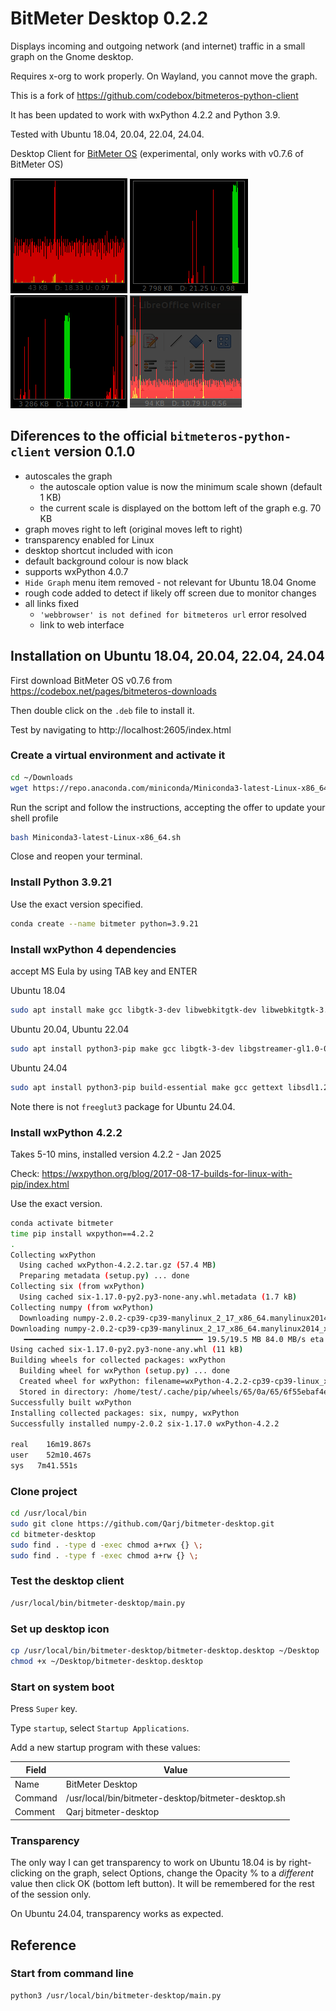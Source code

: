 # BitMeter Desktop 0.2.2

Displays incoming and outgoing network (and internet) traffic in a small graph on the Gnome desktop.

Requires x-org to work properly. On Wayland, you cannot move the graph.

This is a fork of https://github.com/codebox/bitmeteros-python-client

It has been updated to work with wxPython 4.2.2 and Python 3.9.

Tested with Ubuntu 18.04, 20.04, 22.04, 24.04.

Desktop Client for [BitMeter OS](https://github.com/codebox/bitmeteros) (experimental, only works with v0.7.6 of BitMeter OS)

![Screenshot1](resources/Screenshot1.png?raw=true "Screenshot 1")
![Screenshot2](resources/Screenshot2.png?raw=true "Screenshot 2")
![Screenshot3](resources/Screenshot3.png?raw=true "Screenshot 3")
![Screenshot4](resources/Screenshot4.png?raw=true "Screenshot 4 - Transparency")

## Diferences to the official `bitmeteros-python-client` version 0.1.0

-   autoscales the graph
    -   the autoscale option value is now the minimum scale shown (default 1 KB)
    -   the current scale is displayed on the bottom left of the graph e.g. 70 KB
-   graph moves right to left (original moves left to right)
-   transparency enabled for Linux
-   desktop shortcut included with icon
-   default background colour is now black
-   supports wxPython 4.0.7
-   `Hide Graph` menu item removed - not relevant for Ubuntu 18.04 Gnome
-   rough code added to detect if likely off screen due to monitor changes
-   all links fixed
    -   `'webbrowser' is not defined for bitmeteros url` error resolved
    -   link to web interface

## Installation on Ubuntu 18.04, 20.04, 22.04, 24.04

First download BitMeter OS v0.7.6 from https://codebox.net/pages/bitmeteros-downloads

Then double click on the `.deb` file to install it.

Test by navigating to http://localhost:2605/index.html

### Create a virtual environment and activate it

```sh
cd ~/Downloads
wget https://repo.anaconda.com/miniconda/Miniconda3-latest-Linux-x86_64.sh
```

Run the script and follow the instructions, accepting the offer to update your shell profile

```sh
bash Miniconda3-latest-Linux-x86_64.sh
```

Close and reopen your terminal.

### Install Python 3.9.21

Use the exact version specified.

```sh
conda create --name bitmeter python=3.9.21
```

### Install wxPython 4 dependencies

accept MS Eula by using TAB key and ENTER

Ubuntu 18.04

```sh
sudo apt install make gcc libgtk-3-dev libwebkitgtk-dev libwebkitgtk-3.0-dev libgstreamer-gl1.0-0 freeglut3 freeglut3-dev python-gst-1.0 python3-gst-1.0 libglib2.0-dev ubuntu-restricted-extras libgstreamer-plugins-base1.0-dev
```

Ubuntu 20.04, Ubuntu 22.04

```sh
sudo apt install python3-pip make gcc libgtk-3-dev libgstreamer-gl1.0-0 freeglut3 freeglut3-dev python3-gst-1.0 libglib2.0-dev ubuntu-restricted-extras libgstreamer-plugins-base1.0-dev
```

Ubuntu 24.04

```sh
sudo apt install python3-pip build-essential make gcc gettext libsdl1.2-dev libnotify-dev libgtk-3-dev libgstreamer-gl1.0-0 freeglut3-dev python3-gst-1.0 libglib2.0-dev ubuntu-restricted-extras libgstreamer-plugins-base1.0-dev
```

Note there is not `freeglut3` package for Ubuntu 24.04.

### Install wxPython 4.2.2

Takes 5-10 mins, installed version 4.2.2 - Jan 2025

Check: https://wxpython.org/blog/2017-08-17-builds-for-linux-with-pip/index.html

Use the exact version.

```sh
conda activate bitmeter
time pip install wxpython==4.2.2
.
Collecting wxPython
  Using cached wxPython-4.2.2.tar.gz (57.4 MB)
  Preparing metadata (setup.py) ... done
Collecting six (from wxPython)
  Using cached six-1.17.0-py2.py3-none-any.whl.metadata (1.7 kB)
Collecting numpy (from wxPython)
  Downloading numpy-2.0.2-cp39-cp39-manylinux_2_17_x86_64.manylinux2014_x86_64.whl.metadata (60 kB)
Downloading numpy-2.0.2-cp39-cp39-manylinux_2_17_x86_64.manylinux2014_x86_64.whl (19.5 MB)
   ━━━━━━━━━━━━━━━━━━━━━━━━━━━━━━━━━━━━━━━━ 19.5/19.5 MB 84.0 MB/s eta 0:00:00
Using cached six-1.17.0-py2.py3-none-any.whl (11 kB)
Building wheels for collected packages: wxPython
  Building wheel for wxPython (setup.py) ... done
  Created wheel for wxPython: filename=wxPython-4.2.2-cp39-cp39-linux_x86_64.whl size=150203744 sha256=86e776f9dc3873306f1be13e20eac9ba85c73cd7db0b69b79409357f393dee94
  Stored in directory: /home/test/.cache/pip/wheels/65/0a/65/6f55ebaf4eef1f76513ac3917a728516020d13bb028f64fa18
Successfully built wxPython
Installing collected packages: six, numpy, wxPython
Successfully installed numpy-2.0.2 six-1.17.0 wxPython-4.2.2

real	16m19.867s
user	52m10.467s
sys   7m41.551s
```

### Clone project

```sh
cd /usr/local/bin
sudo git clone https://github.com/Qarj/bitmeter-desktop.git
cd bitmeter-desktop
sudo find . -type d -exec chmod a+rwx {} \;
sudo find . -type f -exec chmod a+rw {} \;
```

### Test the desktop client

```sh
/usr/local/bin/bitmeter-desktop/main.py
```

### Set up desktop icon

```sh
cp /usr/local/bin/bitmeter-desktop/bitmeter-desktop.desktop ~/Desktop
chmod +x ~/Desktop/bitmeter-desktop.desktop
```

### Start on system boot

Press `Super` key.

Type `startup`, select `Startup Applications`.

Add a new startup program with these values:

| Field   | Value                                               |
| ------- | --------------------------------------------------- |
| Name    | BitMeter Desktop                                    |
| Command | /usr/local/bin/bitmeter-desktop/bitmeter-desktop.sh |
| Comment | Qarj bitmeter-desktop                               |

### Transparency

The only way I can get transparency to work on Ubuntu 18.04 is by right-clicking
on the graph, select Options, change the Opacity % to a _*different*_ value then click
OK (bottom left button). It will be remembered for the rest of the session only.

On Ubuntu 24.04, transparency works as expected.

## Reference

### Start from command line

```sh
python3 /usr/local/bin/bitmeter-desktop/main.py
```
